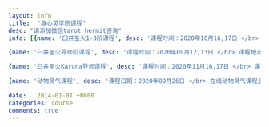 ```yaml
---
layout: info
title:  "身心灵学院课程"
desc: "请添加微信tarot_hermit咨询"
info: [{name: '臼井圣火1-3阶课程', desc: '课程时间：2020年10月16,17日 </br> 课程地点：浙江杭州线下/线上同步 </br>这门课程需要您有开阔的胸怀和爱，会学习如何疗愈和水晶阵成愿', link: '/course-reiki-1-2-3',img: '/img/reiki-1-2-3.jpg'},

{name: '臼井圣火导师阶课程', desc: '课程时间：2020年09月12,13日 </br> 课程地点：浙江杭州线下/线上同步 </br> 灵气导师阶主要会学习如何给他人进行灵气点化/安置/点火/体验等，学习如何教学灵气，学习更多灵气技巧，向内探索自己', link: '/course-reiki-master',img: '/img/reiki-master.jpg'},

{name: '臼井圣火Karuna导师课程', desc: '课程时间：2020年11月16,17日 </br> 课程地点：浙江杭州线下/线上同步 </br> 学习卡鲁娜灵气（Karuna Reiki )12个符号且接受点化&其他理论知识；导师展示如何进行卡鲁娜灵气（Karuna Reiki )点化，学生练习点化流程&其他理论知识', link: '/course-reiki-1-2-3',img: '/img/reiki-karuna.jpg'},

{name: '动物灵气课程', desc: '课程日期：2020年09月26日 </br> 在线动物灵气课程是为任何想要帮助那些与我们共享这个星球的不可思议的动物的人准备的，这门课程需要您有开阔的胸怀和爱', link: '/course-animal',img: '/img/reiki-animal.jpg'}]

date:   2014-01-01 +0800
categories: course
comments: true
---
```


